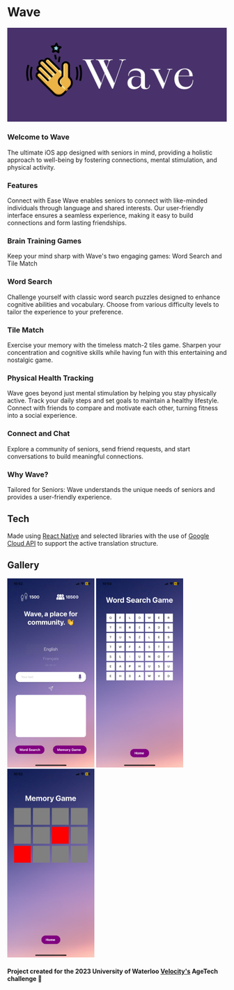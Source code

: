 # Wave

![logo](images/logo.png)

### Welcome to Wave
The ultimate iOS app designed with seniors in mind, providing a holistic approach to well-being by fostering connections, mental stimulation, and physical activity.

### Features
Connect with Ease
Wave enables seniors to connect with like-minded individuals through language and shared interests. Our user-friendly interface ensures a seamless experience, making it easy to build connections and form lasting friendships.

### Brain Training Games
Keep your mind sharp with Wave's two engaging games: Word Search and Tile Match

### Word Search
Challenge yourself with classic word search puzzles designed to enhance cognitive abilities and vocabulary. Choose from various difficulty levels to tailor the experience to your preference.

### Tile Match
Exercise your memory with the timeless match-2 tiles game. Sharpen your concentration and cognitive skills while having fun with this entertaining and nostalgic game.

### Physical Health Tracking
Wave goes beyond just mental stimulation by helping you stay physically active. Track your daily steps and set goals to maintain a healthy lifestyle. Connect with friends to compare and motivate each other, turning fitness into a social experience.

### Connect and Chat
Explore a community of seniors, send friend requests, and start conversations to build meaningful connections.

### Why Wave?
Tailored for Seniors: Wave understands the unique needs of seniors and provides a user-friendly experience.

## Tech

Made using [React Native](https://reactnative.dev/) and selected libraries with the use of [Google Cloud API](https://cloud.google.com/apis) to support the active translation structure.

## Gallery
<p float="left">
<img src="images/HomeScreen.PNG" alt="HomeScreen" width="200"/>
<img src="images/WordSearch.PNG" alt="WordSearch" width="200"/>
<img src="images/TileMatch.PNG" alt="TileMatch" width="200"/>
</p>

#### Project created for the 2023 University of Waterloo [Velocity's](https://velocityincubator.com/) AgeTech challenge 🧠